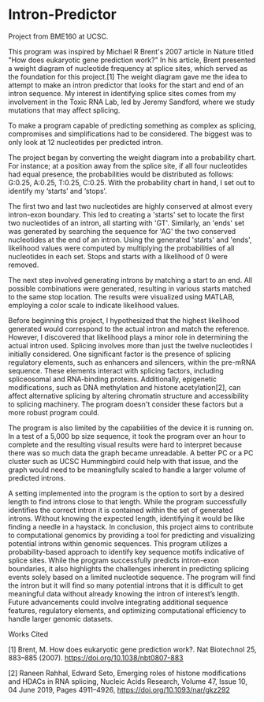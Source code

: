 # Intron-Predictor
Project from BME160 at UCSC.

This program was inspired by Michael R Brent's 2007 article in Nature titled "How does eukaryotic gene prediction work?" In his article, Brent presented a weight diagram of nucleotide frequency at splice sites, which served as the foundation for this project.[1] The weight diagram gave me the idea to attempt to make an intron predictor that looks for the start and end of an intron sequence. My interest in identifying splice sites comes from my involvement in the Toxic RNA Lab, led by Jeremy Sandford, where we study mutations that may affect splicing.

To make a program capable of predicting something as complex as splicing, compromises and simplifications had to be considered. The biggest was to only look at 12 nucleotides per predicted intron. 

The project began by converting the weight diagram into a probability chart. For instance; at a position away from the splice site, if all four nucleotides had equal presence, the probabilities would be distributed as follows: G:0.25, A:0.25, T:0.25, C:0.25. With the probability chart in hand, I set out to identify my ‘starts’ and ‘stops’.

The first two and last two nucleotides are highly conserved at almost every intron-exon boundary. This led to creating a 'starts' set to locate the first two nucleotides of an intron, all starting with 'GT'. Similarly, an 'ends' set was generated by searching the sequence for 'AG' the two conserved nucleotides at the end of an intron. Using the generated 'starts' and 'ends', likelihood values were computed by multiplying the probabilities of all nucleotides in each set. Stops and starts with a likelihood of 0 were removed.

The next step involved generating introns by matching a start to an end. All possible combinations were generated, resulting in various starts matched to the same stop location. The results were visualized using MATLAB, employing a color scale to indicate likelihood values.

Before beginning this project, I hypothesized that the highest likelihood generated would correspond to the actual intron and match the reference. However, I discovered that likelihood plays a minor role in determining the actual intron used. Splicing involves more than just the twelve nucleotides I initially considered. One significant factor is the presence of splicing regulatory elements, such as enhancers and silencers, within the pre-mRNA sequence. These elements interact with splicing factors, including spliceosomal and RNA-binding proteins. Additionally, epigenetic modifications, such as DNA methylation and histone acetylation[2], can affect alternative splicing by altering chromatin structure and accessibility to splicing machinery. The program doesn't consider these factors but a more robust program could. 

The program is also limited by the capabilities of the device it is running on. In a test of a 5,000 bp size sequence, it took the program over an hour to complete and the resulting visual results were hard to interpret because there was so much data the graph became unreadable. A better PC or a PC cluster such as UCSC Hummingbird could help with that issue, and the graph would need to be meaningfully scaled to handle a larger volume of predicted introns. 

A setting implemented into the program is the option to sort by a desired length to find introns close to that length. While the program successfully identifies the correct intron it is contained within the set of generated introns. Without knowing the expected length, identifying it would be like finding a needle in a haystack. 
In conclusion, this project aims to contribute to computational genomics by providing a tool for predicting and visualizing potential introns within genomic sequences. This program utilizes a probability-based approach to identify key sequence motifs indicative of splice sites. While the program successfully predicts intron-exon boundaries, it also highlights the challenges inherent in predicting splicing events solely based on a limited nucleotide sequence. The program will find the intron but it will find so many potential introns that it is difficult to get meaningful data without already knowing the intron of interest’s length.  Future advancements could involve integrating additional sequence features, regulatory elements, and optimizing computational efficiency to handle larger genomic datasets. 


Works Cited 

[1] Brent, M. How does eukaryotic gene prediction work?. Nat Biotechnol 25, 883–885 (2007). https://doi.org/10.1038/nbt0807-883

[2] Raneen Rahhal, Edward Seto, Emerging roles of histone modifications and HDACs in RNA splicing, Nucleic Acids Research, Volume 47, Issue 10, 04 June 2019, Pages 4911–4926, https://doi.org/10.1093/nar/gkz292 
